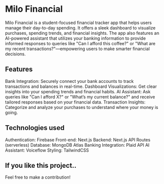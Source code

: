 # Milo Financial

Milo Financial is a student-focused financial tracker app that helps users manage their day-to-day spending. It offers a sleek dashboard to visualize purchases, spending trends, and financial insights. The app also features an AI-powered assistant that utilizes your banking information to provide informed responses to queries like "Can I afford this coffee?" or "What are my recent transactions?"—empowering users to make smarter financial decisions.

## Features

Bank Integration: Securely connect your bank accounts to track transactions and balances in real-time.
Dashboard Visualizations: Get clear insights into your spending trends and financial habits.
AI Assistant: Ask queries like "Can I afford X?" or "What’s my current balance?" and receive tailored responses based on your financial data.
Transaction Insights: Categorize and analyze your purchases to understand where your money is going.

## Technologies used

Authentication: Firebase
Front-end: Next.js
Backend: Next.js API Routes (serverless)
Database: MongoDB Atlas
Banking Integration: Plaid API
AI Assistant: Voiceflow
Styling: TailwindCSS

## If you like this project..

Feel free to make a contribution!